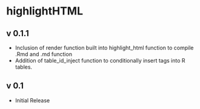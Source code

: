 # highlightHTML

## v 0.1.1
- Inclusion of render function built into highlight_html function to compile .Rmd and .md function
- Addition of table_id_inject function to conditionally insert tags into R tables.

## v 0.1
- Initial Release

